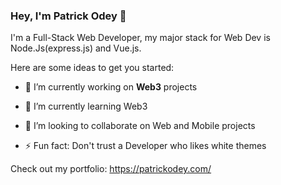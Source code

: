 ### Hey, I'm Patrick Odey 👋

I'm a Full-Stack Web Developer, my major stack for Web Dev is Node.Js(express.js) and Vue.js.

Here are some ideas to get you started:

- 🔭 I’m currently working on **Web3** projects
- 🌱 I’m currently learning Web3
- 👯 I’m looking to collaborate on Web and Mobile projects

- ⚡ Fun fact: Don't trust a Developer who likes white themes

Check out my portfolio: https://patrickodey.com/ 
